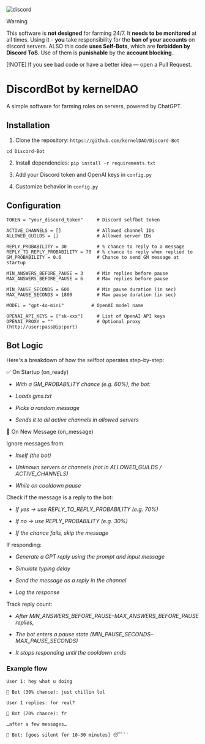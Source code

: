 ![discord](https://github.com/user-attachments/assets/cfe3f343-64c3-4e6e-b26b-f74077933e25)

> [!WARNING]
> This software is **not designed** for farming 24/7. It **needs to be monitored** at all times. Using it - **you** take responsibility for the **ban of your accounts** on discord servers. ALSO this code **uses Self-Bots**, which are **forbidden by Discord ToS**. Use of them is **punishable** by the **account blocking**..
> 
> [!NOTE]
> If you see bad code or have a better idea — open a Pull Request.

# DiscordBot by kernelDAO

A simple software for farming roles on servers, powered by ChatGPT.

## Installation

1. Clone the repository:
```https://github.com/kernelDAO/Discord-Bot```

```cd Discord-Bot```


2. Install dependencies:
```pip install -r requirements.txt```


3. Add your Discord token and OpenAI keys in ```config.py```

4. Customize behavior in ```config.py```


## Configuration

```
TOKEN = "your_discord_token"     # Discord selfbot token

ACTIVE_CHANNELS = []             # Allowed channel IDs
ALLOWED_GUILDS = []              # Allowed server IDs

REPLY_PROBABILITY = 30           # % chance to reply to a message
REPLY_TO_REPLY_PROBABILITY = 70  # % chance to reply when replied to
GM_PROBABILITY = 0.6             # Chance to send GM message at startup

MIN_ANSWERS_BEFORE_PAUSE = 3     # Min replies before pause
MAX_ANSWERS_BEFORE_PAUSE = 6     # Max replies before pause

MIN_PAUSE_SECONDS = 600          # Min pause duration (in sec)
MAX_PAUSE_SECONDS = 1800         # Max pause duration (in sec)

MODEL = "gpt-4o-mini"          # OpenAI model name

OPENAI_API_KEYS = ["sk-xxx"]     # List of OpenAI API keys
OPENAI_PROXY = ""                # Optional proxy (http://user:pass@ip:port)
```

## Bot Logic
Here's a breakdown of how the selfbot operates step-by-step:

✅ On Startup (on_ready)
- *With a GM_PROBABILITY chance (e.g. 60%), the bot:*

- *Loads gms.txt*

- *Picks a random message*

- *Sends it to all active channels in allowed servers*

📩 On New Message (on_message)

Ignore messages from:

- *Itself (the bot)*

- *Unknown servers or channels (not in ALLOWED_GUILDS / ACTIVE_CHANNELS)*

- *While on cooldown pause*

Check if the message is a reply to the bot:

- *If yes → use REPLY_TO_REPLY_PROBABILITY (e.g. 70%)*

- *If no → use REPLY_PROBABILITY (e.g. 30%)*

- *If the chance fails, skip the message*

If responding:

- *Generate a GPT reply using the prompt and input message*

- *Simulate typing delay*

- *Send the message as a reply in the channel*

- *Log the response*

Track reply count:

- *After MIN_ANSWERS_BEFORE_PAUSE–MAX_ANSWERS_BEFORE_PAUSE replies,*

- *The bot enters a pause state (MIN_PAUSE_SECONDS–MAX_PAUSE_SECONDS)*

- *It stops responding until the cooldown ends*

### Example flow
```
User 1: hey what u doing

🤖 Bot (30% chance): just chillin lol

User 1 replies: for real?

🤖 Bot (70% chance): fr

…after a few messages…

🤖 Bot: [goes silent for 10–30 minutes] 😴```
